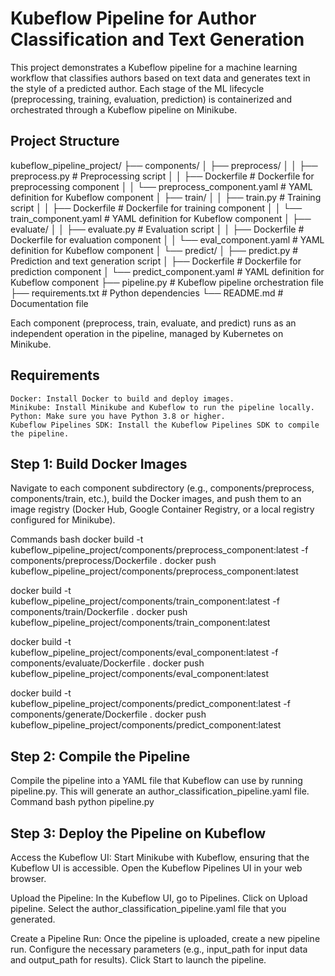 # Kubeflow Pipeline for Author Classification and Text Generation

This project demonstrates a Kubeflow pipeline for a machine learning workflow that classifies authors based on text data
and generates text in the style of a predicted author.
Each stage of the ML lifecycle (preprocessing, training, evaluation, prediction) is containerized and orchestrated
through a Kubeflow pipeline on Minikube.

## Project Structure

kubeflow_pipeline_project/ ├── components/ │ ├── preprocess/ │ │ ├── preprocess.py # Preprocessing script │ │ ├──
Dockerfile # Dockerfile for preprocessing component
│ │ └── preprocess_component.yaml # YAML definition for Kubeflow component │ ├── train/ │ │ ├── train.py # Training
script │ │ ├── Dockerfile # Dockerfile for training component
│ │ └── train_component.yaml # YAML definition for Kubeflow component │ ├── evaluate/ │ │ ├── evaluate.py # Evaluation
script │ │ ├── Dockerfile # Dockerfile for evaluation component
│ │ └── eval_component.yaml # YAML definition for Kubeflow component │ └── predict/ │ ├── predict.py # Prediction and
text generation script │ ├── Dockerfile # Dockerfile for prediction component
│ └── predict_component.yaml # YAML definition for Kubeflow component
├── pipeline.py # Kubeflow pipeline orchestration file ├── requirements.txt # Python dependencies └── README.md #
Documentation file

Each component (preprocess, train, evaluate, and predict) runs as an independent operation in the pipeline, managed by
Kubernetes on Minikube.

## Requirements

    Docker: Install Docker to build and deploy images.
    Minikube: Install Minikube and Kubeflow to run the pipeline locally.
    Python: Make sure you have Python 3.8 or higher.
    Kubeflow Pipelines SDK: Install the Kubeflow Pipelines SDK to compile the pipeline.

## Step 1: Build Docker Images

Navigate to each component subdirectory (e.g., components/preprocess, components/train, etc.), build the Docker images,
and push them to an image registry (Docker Hub, Google Container Registry,
or a local registry configured for Minikube).

Commands bash
docker build -t kubeflow_pipeline_project/components/preprocess_component:latest -f components/preprocess/Dockerfile .
docker push kubeflow_pipeline_project/components/preprocess_component:latest

docker build -t kubeflow_pipeline_project/components/train_component:latest -f components/train/Dockerfile .
docker push kubeflow_pipeline_project/components/train_component:latest

docker build -t kubeflow_pipeline_project/components/eval_component:latest -f components/evaluate/Dockerfile .
docker push kubeflow_pipeline_project/components/eval_component:latest

docker build -t kubeflow_pipeline_project/components/predict_component:latest -f components/generate/Dockerfile .
docker push kubeflow_pipeline_project/components/predict_component:latest

## Step 2: Compile the Pipeline

Compile the pipeline into a YAML file that Kubeflow can use by running pipeline.py. This will generate an
author_classification_pipeline.yaml file.
Command bash
python pipeline.py

## Step 3: Deploy the Pipeline on Kubeflow

Access the Kubeflow UI:
Start Minikube with Kubeflow, ensuring that the Kubeflow UI is accessible.
Open the Kubeflow Pipelines UI in your web browser.

Upload the Pipeline:
In the Kubeflow UI, go to Pipelines.
Click on Upload pipeline.
Select the author_classification_pipeline.yaml file that you generated.

Create a Pipeline Run:
Once the pipeline is uploaded, create a new pipeline run.
Configure the necessary parameters (e.g., input_path for input data and output_path for results).
Click Start to launch the pipeline.
	

